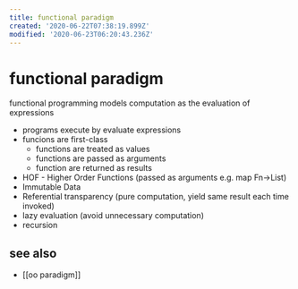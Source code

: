 ```yaml
---
title: functional paradigm
created: '2020-06-22T07:38:19.899Z'
modified: '2020-06-23T06:20:43.236Z'
---
```


# functional paradigm

functional programming models computation as the evaluation of expressions

- programs execute by evaluate expressions
- funcions are first-class
  - functions are treated as values
  - functions are passed as arguments
  - function are returned as results
- HOF - Higher Order Functions (passed as arguments e.g. map Fn->List)
- Immutable Data
- Referential transparency (pure computation, yield same result each time invoked)
- lazy evaluation (avoid unnecessary computation)
- recursion


## see also
- [[oo paradigm]]
